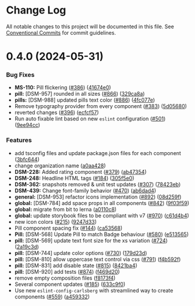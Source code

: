 # Change Log

All notable changes to this project will be documented in this file.
See [Conventional Commits](https://conventionalcommits.org) for commit guidelines.

# 0.4.0 (2024-05-31)

### Bug Fixes

- **MS-110:** Pill flickering ([#386](https://github.com/CarlsbergGBS/cx-component-library/issues/386)) ([41674e0](https://github.com/CarlsbergGBS/cx-component-library/commit/41674e022364644f1949eb1fb9b642ad7a4c5fc6))
- **pill:** [DSM-957] rounded in all sizes ([#866](https://github.com/CarlsbergGBS/cx-component-library/issues/866)) ([329ca8a](https://github.com/CarlsbergGBS/cx-component-library/commit/329ca8ac798d0264cc6a6a558da118b9630109d8))
- **pills:** [DSM-988] updated pills text color ([#886](https://github.com/CarlsbergGBS/cx-component-library/issues/886)) ([4fc077e](https://github.com/CarlsbergGBS/cx-component-library/commit/4fc077e3dc99c51ad581ab31a8a41c5b7e37abfd))
- Remove typography provider from every component ([#383](https://github.com/CarlsbergGBS/cx-component-library/issues/383)) ([5d05680](https://github.com/CarlsbergGBS/cx-component-library/commit/5d05680e40d3da5bb3042bd8191427a70606afc3))
- reverted changes ([#396](https://github.com/CarlsbergGBS/cx-component-library/issues/396)) ([ecfcf57](https://github.com/CarlsbergGBS/cx-component-library/commit/ecfcf573863253fea16e24764b6f452c3cc4f215))
- Run auto fixable lint based on new `eslint` configuration ([#501](https://github.com/CarlsbergGBS/cx-component-library/issues/501)) ([9ee94cc](https://github.com/CarlsbergGBS/cx-component-library/commit/9ee94cc2cd407f717e62d8857b5f20a74e7bbec4))

### Features

- add tsconfig files and update package.json files for each component ([3bfc644](https://github.com/CarlsbergGBS/cx-component-library/commit/3bfc644e1cfc9dbb7cf7a0469e25fce055b53240))
- change organization name ([a0aa428](https://github.com/CarlsbergGBS/cx-component-library/commit/a0aa428f43138af5707a3ff4c0e36b7c056f02e6))
- **DSM-228:** Added rating component ([#379](https://github.com/CarlsbergGBS/cx-component-library/issues/379)) ([ab47354](https://github.com/CarlsbergGBS/cx-component-library/commit/ab47354db803fb051a1f87d66ee34966698df8bd))
- **DSM-248:** Headline HTML tags ([#184](https://github.com/CarlsbergGBS/cx-component-library/issues/184)) ([305f5e0](https://github.com/CarlsbergGBS/cx-component-library/commit/305f5e0fa92d5813f4877b338ad827a8c347d452))
- **DSM-362:** snapshots removed & unit test updates ([#307](https://github.com/CarlsbergGBS/cx-component-library/issues/307)) ([78423eb](https://github.com/CarlsbergGBS/cx-component-library/commit/78423eb5cfe04fe8a3a7af1f5af074ac6d35e235))
- **DSM-439:** Change font-family behavior ([#470](https://github.com/CarlsbergGBS/cx-component-library/issues/470)) ([ab6dad4](https://github.com/CarlsbergGBS/cx-component-library/commit/ab6dad414c42c4343de3de6abaa4cd3ff98cfca1))
- **general:** [DSM-953] refactor icons implementation ([#892](https://github.com/CarlsbergGBS/cx-component-library/issues/892)) ([08d259f](https://github.com/CarlsbergGBS/cx-component-library/commit/08d259f476ce97e9db8ac41d5eb4773eabca0d37))
- **global:** [DSM-784] add space props in all components ([#842](https://github.com/CarlsbergGBS/cx-component-library/issues/842)) ([9f03f59](https://github.com/CarlsbergGBS/cx-component-library/commit/9f03f59e7518a99abcea06bacbee989d1ddb0465))
- **global:** migrate from bit to lerna ([a0110c8](https://github.com/CarlsbergGBS/cx-component-library/commit/a0110c8831370dc762c193b17cc593eed381f990))
- **global:** update storybook files to be compliant with v7 ([#970](https://github.com/CarlsbergGBS/cx-component-library/issues/970)) ([c61d4b4](https://github.com/CarlsbergGBS/cx-component-library/commit/c61d4b40a0755becf942ad3f28758a159f8c54e4))
- new icon colors ([#215](https://github.com/CarlsbergGBS/cx-component-library/issues/215)) ([9247d33](https://github.com/CarlsbergGBS/cx-component-library/commit/9247d3370bcde78432033ba8b23837f97e0b0dc0))
- Pill component spacing fix ([#144](https://github.com/CarlsbergGBS/cx-component-library/issues/144)) ([ca53568](https://github.com/CarlsbergGBS/cx-component-library/commit/ca535683aad08c2078f217c186cc40a1227a9b31))
- **Pill:** [DSM-568] Update Pill to match Badge behaviour ([#580](https://github.com/CarlsbergGBS/cx-component-library/issues/580)) ([e513565](https://github.com/CarlsbergGBS/cx-component-library/commit/e5135656d392c66346e0a2c1caf21c4fe93e0961))
- **pill:** [DSM-569] update text font size for the xs variation ([#724](https://github.com/CarlsbergGBS/cx-component-library/issues/724)) ([2a19c3d](https://github.com/CarlsbergGBS/cx-component-library/commit/2a19c3d31f550e67d8aafaac288074b24181962a))
- **pill:** [DSM-744] update color options ([#730](https://github.com/CarlsbergGBS/cx-component-library/issues/730)) ([179d23d](https://github.com/CarlsbergGBS/cx-component-library/commit/179d23d121a9e93fe131f2aa23d505d9410893a3))
- **pill:** [DSM-810] allow uppercase text control via css ([#791](https://github.com/CarlsbergGBS/cx-component-library/issues/791)) ([f4b592f](https://github.com/CarlsbergGBS/cx-component-library/commit/f4b592f591bd1d9120f62b5e6049c3fe644db357))
- **pill:** [DSM-831] add disable state ([#815](https://github.com/CarlsbergGBS/cx-component-library/issues/815)) ([8421ba4](https://github.com/CarlsbergGBS/cx-component-library/commit/8421ba410004b904b92d0f3f610c77d00c0c1edd))
- **pill:** [DSM-920] add tests ([#874](https://github.com/CarlsbergGBS/cx-component-library/issues/874)) ([f469d20](https://github.com/CarlsbergGBS/cx-component-library/commit/f469d20f8ddce0dd4204b0dd756ba5161b1c7cd7))
- remove empty composition files ([f8173f4](https://github.com/CarlsbergGBS/cx-component-library/commit/f8173f4a2ecbf80bb7b6ffe848c023ae31819c2d))
- Several component updates ([#185](https://github.com/CarlsbergGBS/cx-component-library/issues/185)) ([633c9f0](https://github.com/CarlsbergGBS/cx-component-library/commit/633c9f0a4432e9e3d08ff05156453660929c19a2))
- Use new `eslint-config-carlsberg` with streamlined way to create components ([#559](https://github.com/CarlsbergGBS/cx-component-library/issues/559)) ([a459332](https://github.com/CarlsbergGBS/cx-component-library/commit/a45933215bc0b523220743f17d988d7f1ad5fce6))
